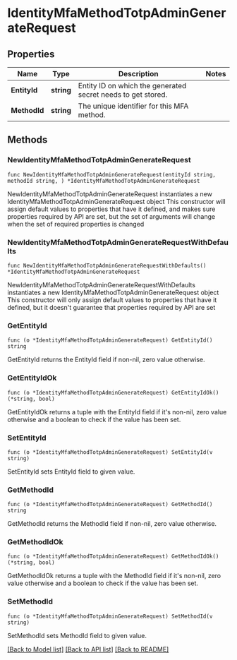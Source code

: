 # IdentityMfaMethodTotpAdminGenerateRequest

## Properties

Name | Type | Description | Notes
------------ | ------------- | ------------- | -------------
**EntityId** | **string** | Entity ID on which the generated secret needs to get stored. | 
**MethodId** | **string** | The unique identifier for this MFA method. | 

## Methods

### NewIdentityMfaMethodTotpAdminGenerateRequest

`func NewIdentityMfaMethodTotpAdminGenerateRequest(entityId string, methodId string, ) *IdentityMfaMethodTotpAdminGenerateRequest`

NewIdentityMfaMethodTotpAdminGenerateRequest instantiates a new IdentityMfaMethodTotpAdminGenerateRequest object
This constructor will assign default values to properties that have it defined,
and makes sure properties required by API are set, but the set of arguments
will change when the set of required properties is changed

### NewIdentityMfaMethodTotpAdminGenerateRequestWithDefaults

`func NewIdentityMfaMethodTotpAdminGenerateRequestWithDefaults() *IdentityMfaMethodTotpAdminGenerateRequest`

NewIdentityMfaMethodTotpAdminGenerateRequestWithDefaults instantiates a new IdentityMfaMethodTotpAdminGenerateRequest object
This constructor will only assign default values to properties that have it defined,
but it doesn't guarantee that properties required by API are set

### GetEntityId

`func (o *IdentityMfaMethodTotpAdminGenerateRequest) GetEntityId() string`

GetEntityId returns the EntityId field if non-nil, zero value otherwise.

### GetEntityIdOk

`func (o *IdentityMfaMethodTotpAdminGenerateRequest) GetEntityIdOk() (*string, bool)`

GetEntityIdOk returns a tuple with the EntityId field if it's non-nil, zero value otherwise
and a boolean to check if the value has been set.

### SetEntityId

`func (o *IdentityMfaMethodTotpAdminGenerateRequest) SetEntityId(v string)`

SetEntityId sets EntityId field to given value.


### GetMethodId

`func (o *IdentityMfaMethodTotpAdminGenerateRequest) GetMethodId() string`

GetMethodId returns the MethodId field if non-nil, zero value otherwise.

### GetMethodIdOk

`func (o *IdentityMfaMethodTotpAdminGenerateRequest) GetMethodIdOk() (*string, bool)`

GetMethodIdOk returns a tuple with the MethodId field if it's non-nil, zero value otherwise
and a boolean to check if the value has been set.

### SetMethodId

`func (o *IdentityMfaMethodTotpAdminGenerateRequest) SetMethodId(v string)`

SetMethodId sets MethodId field to given value.



[[Back to Model list]](../README.md#documentation-for-models) [[Back to API list]](../README.md#documentation-for-api-endpoints) [[Back to README]](../README.md)


